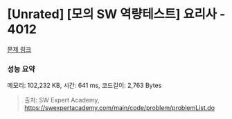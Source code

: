 # [Unrated] [모의 SW 역량테스트] 요리사 - 4012 

[문제 링크](https://swexpertacademy.com/main/code/problem/problemDetail.do?contestProbId=AWIeUtVakTMDFAVH) 

### 성능 요약

메모리: 102,232 KB, 시간: 641 ms, 코드길이: 2,763 Bytes



> 출처: SW Expert Academy, https://swexpertacademy.com/main/code/problem/problemList.do